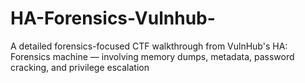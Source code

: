 # HA-Forensics-Vulnhub-
A detailed forensics-focused CTF walkthrough from VulnHub's HA: Forensics machine — involving memory dumps, metadata, password cracking, and privilege escalation
